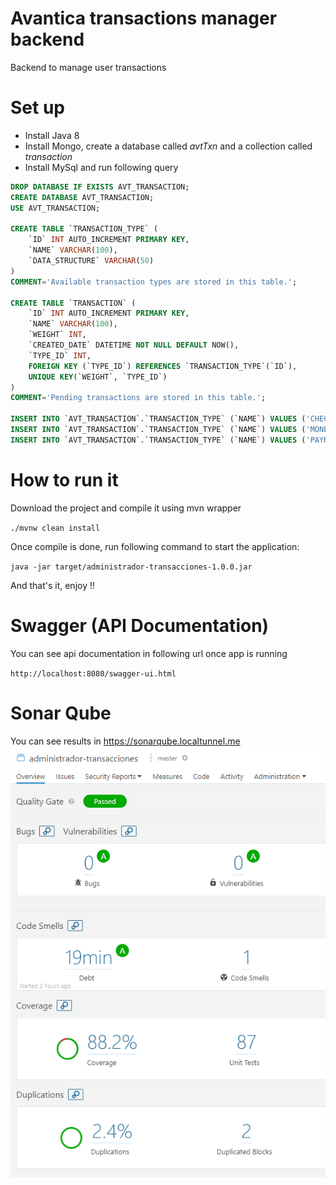# Avantica transactions manager backend
Backend to manage user transactions

# Set up
* Install Java 8
* Install Mongo, create a database called _avtTxn_ and a collection called _transaction_
* Install MySql and run following query
```sql
DROP DATABASE IF EXISTS AVT_TRANSACTION;
CREATE DATABASE AVT_TRANSACTION;
USE AVT_TRANSACTION;

CREATE TABLE `TRANSACTION_TYPE` (
	`ID` INT AUTO_INCREMENT PRIMARY KEY,
	`NAME` VARCHAR(100),
	`DATA_STRUCTURE` VARCHAR(50)
)
COMMENT='Available transaction types are stored in this table.';

CREATE TABLE `TRANSACTION` (
	`ID` INT AUTO_INCREMENT PRIMARY KEY,
	`NAME` VARCHAR(100),
	`WEIGHT` INT,
	`CREATED_DATE` DATETIME NOT NULL DEFAULT NOW(),
	`TYPE_ID` INT,
	FOREIGN KEY (`TYPE_ID`) REFERENCES `TRANSACTION_TYPE`(`ID`),
	UNIQUE KEY(`WEIGHT`, `TYPE_ID`)
)
COMMENT='Pending transactions are stored in this table.';

INSERT INTO `AVT_TRANSACTION`.`TRANSACTION_TYPE` (`NAME`) VALUES ('CHECK_CHANGE');
INSERT INTO `AVT_TRANSACTION`.`TRANSACTION_TYPE` (`NAME`) VALUES ('MONEY_TRANSFER');
INSERT INTO `AVT_TRANSACTION`.`TRANSACTION_TYPE` (`NAME`) VALUES ('PAYROLL_PAYMENT');
```

# How to run it
Download the project and compile it using mvn wrapper

` ./mvnw clean install `

Once compile is done, run following command to start the application:

`java -jar target/administrador-transacciones-1.0.0.jar`

And that's it, enjoy !!

# Swagger (API Documentation)
You can see api documentation in following url once app is running

`http://localhost:8080/swagger-ui.html`

# Sonar Qube
You can see results in https://sonarqube.localtunnel.me
![alt text](https://github.com/jorgesantacruzp/AvtTransactionManagerBackend/blob/master/img/last_sonar_results.png)